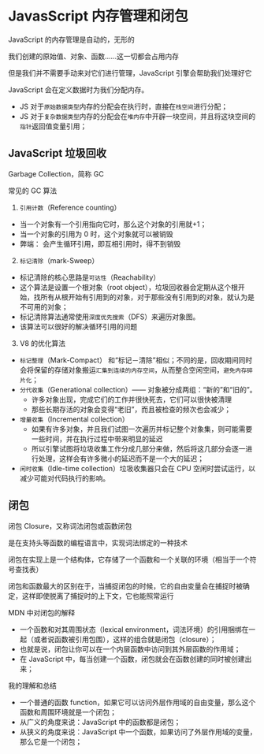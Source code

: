 # JavasScript 内存管理和闭包

JavaScript 的内存管理是自动的，无形的

我们创建的原始值、对象、函数……这一切都会占用内存

但是我们并不需要手动来对它们进行管理，JavaScript 引擎会帮助我们处理好它

JavaScript 会在定义数据时为我们分配内存。

- JS 对于`原始数据类型`内存的分配会在执行时，直接在`栈空间`进行分配；
- JS 对于`复杂数据类型`内存的分配会在`堆内存`中开辟一块空间，并且将这块空间的`指针`返回值变量引用；

## JavaScript 垃圾回收

Garbage Collection，简称 GC

常见的 GC 算法

1. `引用计数`（Reference counting）

- 当一个对象有一个引用指向它时，那么这个对象的引用就+1；
- 当一个对象的引用为 0 时，这个对象就可以被销毁
- 弊端： 会产生循环引用，即互相引用时，得不到销毁

2. `标记清除`（mark-Sweep）

- 标记清除的核心思路是`可达性`（Reachability）
- 这个算法是设置一个根对象（root object），垃圾回收器会定期从这个根开始，找所有从根开始有引用到的对象，对于那些没有引用到的对象，就认为是不可用的对象；
- 标记清除算法通常使用`深度优先搜索`（DFS）来遍历对象图。
- 该算法可以很好的解决循环引用的问题

3. V8 的优化算法

- `标记整理`（Mark-Compact） 和“标记－清除”相似；不同的是，回收期间同时会将保留的存储对象搬运`汇集到连续的内存空间`，从而整合空闲空间，`避免内存碎片化`；
- `分代收集`（Generational collection）—— 对象被分成两组：“新的”和“旧的”。
  - 许多对象出现，完成它们的工作并很快死去，它们可以很快被清理
  - 那些长期存活的对象会变得“老旧”，而且被检查的频次也会减少；
- `增量收集`（Incremental collection）
  - 如果有许多对象，并且我们试图一次遍历并标记整个对象集，则可能需要一些时间，并在执行过程中带来明显的延迟
  - 所以引擎试图将垃圾收集工作分成几部分来做，然后将这几部分会逐一进行处理，这样会有许多微小的延迟而不是一个大的延迟；
- `闲时收集`（Idle-time collection）垃圾收集器只会在 CPU 空闲时尝试运行，以减少可能对代码执行的影响。

## 闭包

闭包 Closure，又称词法闭包或函数闭包

是在支持头等函数的编程语言中，实现词法绑定的一种技术

闭包在实现上是一个结构体，它存储了一个函数和一个关联的环境（相当于一个符号查找表）

闭包和函数最大的区别在于，当捕捉闭包的时候，它的自由变量会在捕捉时被确定，这样即使脱离了捕捉时的上下文，它也能照常运行

MDN 中对闭包的解释

- 一个函数和对其周围状态（lexical environment，词法环境）的引用捆绑在一起（或者说函数被引用包围），这样的组合就是闭包（closure）；
- 也就是说，闭包让你可以在一个内层函数中访问到其外层函数的作用域；
- 在 JavaScript 中，每当创建一个函数，闭包就会在函数创建的同时被创建出来；

我的理解和总结

- 一个普通的函数 function，如果它可以访问外层作用域的自由变量，那么这个函数和周围环境就是一个闭包；
- 从广义的角度来说：JavaScript 中的函数都是闭包；
- 从狭义的角度来说：JavaScript 中一个函数，如果访问了外层作用域的变量，那么它是一个闭包；
